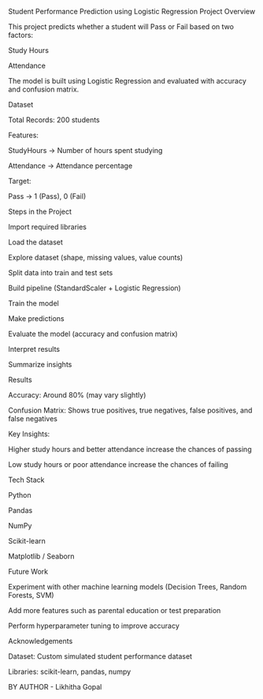 Student Performance Prediction using Logistic Regression
Project Overview

This project predicts whether a student will Pass or Fail based on two factors:

Study Hours

Attendance

The model is built using Logistic Regression and evaluated with accuracy and confusion matrix.

Dataset

Total Records: 200 students

Features:

StudyHours → Number of hours spent studying

Attendance → Attendance percentage

Target:

Pass → 1 (Pass), 0 (Fail)

Steps in the Project

Import required libraries

Load the dataset

Explore dataset (shape, missing values, value counts)

Split data into train and test sets

Build pipeline (StandardScaler + Logistic Regression)

Train the model

Make predictions

Evaluate the model (accuracy and confusion matrix)

Interpret results

Summarize insights

Results

Accuracy: Around 80% (may vary slightly)

Confusion Matrix: Shows true positives, true negatives, false positives, and false negatives

Key Insights:

Higher study hours and better attendance increase the chances of passing

Low study hours or poor attendance increase the chances of failing

Tech Stack

Python

Pandas

NumPy

Scikit-learn

Matplotlib / Seaborn


Future Work

Experiment with other machine learning models (Decision Trees, Random Forests, SVM)

Add more features such as parental education or test preparation

Perform hyperparameter tuning to improve accuracy

Acknowledgements

Dataset: Custom simulated student performance dataset

Libraries: scikit-learn, pandas, numpy


BY AUTHOR - Likhitha Gopal
